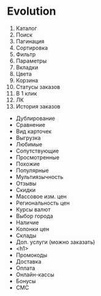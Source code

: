 # Evolution

1. Каталог
2. Поиск
3. Пагинация
4. Сортировка
5. Фильтр
6. Параметры
7. Вкладки
8. Цвета
9. Корзина
10. Статусы заказов
11. В 1 клик
12. ЛК
13. История заказов

- Дублирование
- Сравнение
- Вид карточек
- Выгрузка
- Любимые
- Сопутствующие
- Просмотренные
- Похожие
- Популярные
- Мультиязычность
- Отзывы
- Скидки
- Массовое изм. цен
- Региональность цен
- Курсы валют
- Выбор города
- Наличие
- Колонки цен
- Склады
- Доп. услуги (можно заказать)
- \<h1>
- Промокоды
- Доставка
- Оплата
- Онлайн-кассы
- Бонусы
- СМС
